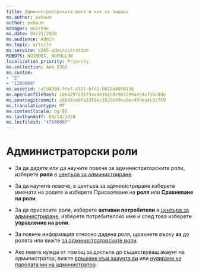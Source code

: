 ```yaml
---
title: Администраторската роля и как се задава
ms.author: pebaum
author: pebaum
manager: mnirkhe
ms.date: 04/21/2020
ms.audience: Admin
ms.topic: article
ms.service: o365-administration
ROBOTS: NOINDEX, NOFOLLOW
localization_priority: Priority
ms.collection: Adm_O365
ms.custom:
- "2"
- "1200008"
ms.assetid: ca7d439d-ffe7-4351-bfd1-b022e4056138
ms.openlocfilehash: 1054297dd1f5ead61b150c967299ae54cf1bc6da
ms.sourcegitcommit: c6692ce0fa1358ec3529e59ca0ecdfdea4cdc759
ms.translationtype: MT
ms.contentlocale: bg-BG
ms.lasthandoff: 09/14/2020
ms.locfileid: "47686667"
---
```

# <a name="admin-roles"></a>Администраторски роли

- За да дадете или да научите повече за администраторските роли, изберете **роли** в [центъра за администриране](https://admin.microsoft.com/Adminportal/Home#/roles).

- За да научите повече, в центъра за администриране изберете имената на ролите и изберете Присвояване на **роля** или **Сравняване на роли**.

- За да присвоите роля, изберете **активни потребители** в [центъра за администриране](https://admin.microsoft.com/Adminportal/Home#/users), изберете потребителско име и след това изберете  **управление на роли**.

- За повече информация относно дадена роля, щракнете върху **аз** до ролята или вижте [за администраторските роли](https://docs.microsoft.com/microsoft-365/admin/add-users/about-admin-roles).

- Ако имате нужда от помощ за достъпа до съществуващ акаунт на администратор, вижте [връщане към акаунта ви](https://passwordreset.microsoftonline.com/) или [нулиране на паролата ми на администратор](https://docs.microsoft.com/microsoft-365/admin/add-users/reset-passwords#reset-my-admin-password).
